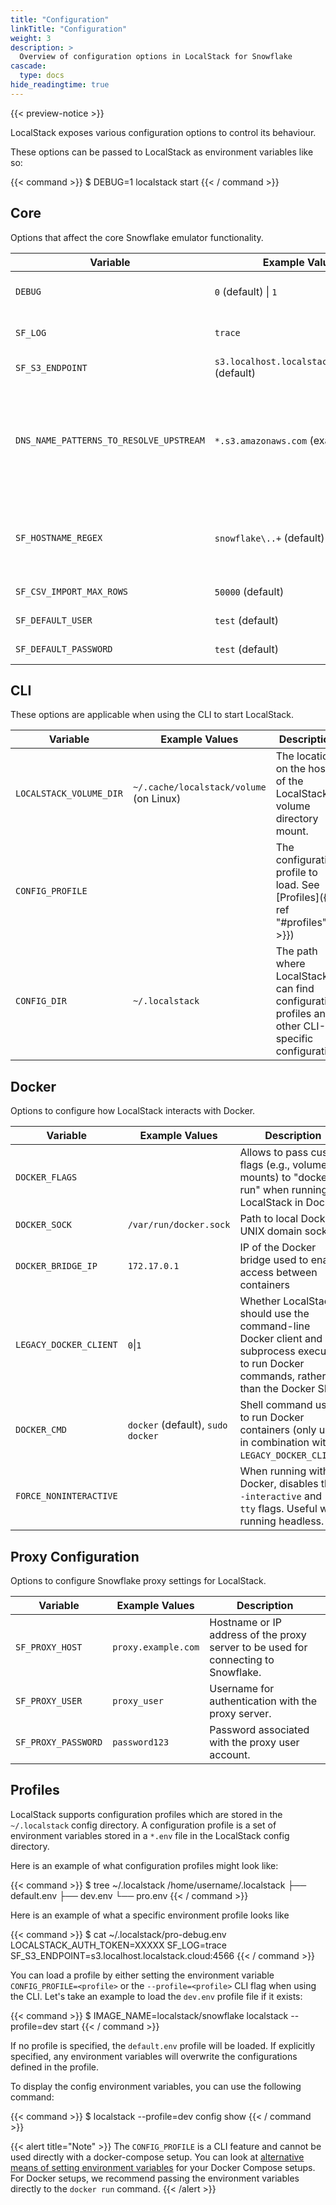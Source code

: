 ```yaml
---
title: "Configuration"
linkTitle: "Configuration"
weight: 3
description: >
  Overview of configuration options in LocalStack for Snowflake
cascade:
  type: docs
hide_readingtime: true
---
```


{{< preview-notice >}}

LocalStack exposes various configuration options to control its behaviour.

These options can be passed to LocalStack as environment variables like so:

{{< command >}}
$ DEBUG=1 localstack start
{{< / command >}}

## Core

Options that affect the core Snowflake emulator functionality.

| Variable | Example Values       | Description                                                                                                 |
|----------|----------------------|-------------------------------------------------------------------------------------------------------------|
| `DEBUG`  | `0` (default) \| `1` | Flag to increase log level and print more verbose logs (useful for troubleshooting issues)                  |
| `SF_LOG` | `trace`              | Specify the log level. Currently overrides the `DEBUG` configuration. `trace` for detailed request/response |
| `SF_S3_ENDPOINT` | `s3.localhost.localstack.cloud:4566` (default) | Specify the S3 endpoint to use for the Snowflake emulator. |
| `DNS_NAME_PATTERNS_TO_RESOLVE_UPSTREAM` | `*.s3.amazonaws.com` (example) | List of domain names that should NOT be resolved to the LocalStack container, but instead always forwarded to the upstream resolver (S3 for example). this would be required when importing data into a stage from an external S3 bucket on the real AWS cloud. Comma-separated list of Python-flavored regex patterns. |
| `SF_HOSTNAME_REGEX` | `snowflake\..+` (default) | Allows you to customize the hostname used for matching the Snowflake API routes in the HTTP router. If not set, then it matches on any hostnames that contain a `snowflake.*` subdomain (e.g., `snowflake.localhost.localstack.cloud`). |
| `SF_CSV_IMPORT_MAX_ROWS` | `50000` (default) | Maximum number of rows to import from CSV files into tables |
| `SF_DEFAULT_USER` | `test` (default) | Specify the default user to be used by the Snowflake emulator. |
| `SF_DEFAULT_PASSWORD` | `test` (default) | Specify the default password to be used by the Snowflake emulator. |

## CLI

These options are applicable when using the CLI to start LocalStack.

| Variable | Example Values | Description |
| - | - | - |
| `LOCALSTACK_VOLUME_DIR` | `~/.cache/localstack/volume` (on Linux) | The location on the host of the LocalStack volume directory mount. |
| `CONFIG_PROFILE` | | The configuration profile to load. See [Profiles]({{< ref "#profiles" >}}) |
| `CONFIG_DIR` | `~/.localstack` | The path where LocalStack can find configuration profiles and other CLI-specific configuration |

## Docker

Options to configure how LocalStack interacts with Docker.

| Variable | Example Values | Description |
| - | - | - |
| `DOCKER_FLAGS` | | Allows to pass custom flags (e.g., volume mounts) to "docker run" when running LocalStack in Docker. |
| `DOCKER_SOCK` | `/var/run/docker.sock` | Path to local Docker UNIX domain socket |
| `DOCKER_BRIDGE_IP` | `172.17.0.1` | IP of the Docker bridge used to enable access between containers |
| `LEGACY_DOCKER_CLIENT` | `0`\|`1` | Whether LocalStack should use the command-line Docker client and subprocess execution to run Docker commands, rather than the Docker SDK. |
| `DOCKER_CMD` | `docker` (default), `sudo docker`| Shell command used to run Docker containers (only used in combination with `LEGACY_DOCKER_CLIENT`) |
| `FORCE_NONINTERACTIVE` | | When running with Docker, disables the `--interactive` and `--tty` flags. Useful when running headless. |

## Proxy Configuration

Options to configure Snowflake proxy settings for LocalStack.

| Variable | Example Values | Description |
| - | - | - |
| `SF_PROXY_HOST` | `proxy.example.com` | Hostname or IP address of the proxy server to be used for connecting to Snowflake. |
| `SF_PROXY_USER` | `proxy_user` | Username for authentication with the proxy server. |
| `SF_PROXY_PASSWORD` | `password123` | Password associated with the proxy user account. |

## Profiles

LocalStack supports configuration profiles which are stored in the `~/.localstack` config directory.
A configuration profile is a set of environment variables stored in a `*.env` file in the LocalStack config directory.

Here is an example of what configuration profiles might look like:

{{< command >}}
$ tree ~/.localstack
/home/username/.localstack
├── default.env
├── dev.env
└── pro.env
{{< / command >}}

Here is an example of what a specific environment profile looks like

{{< command >}}
$ cat ~/.localstack/pro-debug.env
LOCALSTACK_AUTH_TOKEN=XXXXX
SF_LOG=trace
SF_S3_ENDPOINT=s3.localhost.localstack.cloud:4566
{{< / command >}}

You can load a profile by either setting the environment variable `CONFIG_PROFILE=<profile>` or the `--profile=<profile>` CLI flag when using the CLI.
Let's take an example to load the `dev.env` profile file if it exists:

{{< command >}}
$ IMAGE_NAME=localstack/snowflake localstack --profile=dev start
{{< / command >}}

If no profile is specified, the `default.env` profile will be loaded.
If explicitly specified, any environment variables will overwrite the configurations defined in the profile.

To display the config environment variables, you can use the following command:

{{< command >}}
$ localstack --profile=dev config show
{{< / command >}}

{{< alert title="Note" >}}
The `CONFIG_PROFILE` is a CLI feature and cannot be used directly with a docker-compose setup.
You can look at [alternative means of setting environment variables](https://docs.docker.com/compose/environment-variables/set-environment-variables/) for your Docker Compose setups.
For Docker setups, we recommend passing the environment variables directly to the `docker run` command.
{{< /alert >}}
